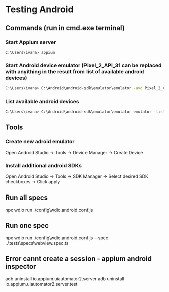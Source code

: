 # Testing Android

## Commands (run in cmd.exe terminal)
### Start Appium server
```bash
C:\Users\ivana> appium
```
### Start Android device emulator (Pixel_2_API_31 can be replaced with anyithing in the result from list of available android devices)
```bash
C:\Users\ivana> C:\Android\android-sdk\emulator\emulator -avd Pixel_2_API_31
```
### List available android devices
```bash
C:\Users\ivana> C:\Android\android-sdk\emulator\emulator emulator -list-avds
```

## Tools
### Create new adroid emulator
Open Android Studio -> Tools -> Device Manager -> Create Device
### Install additional android SDKs
Open Android Studio -> Tools -> SDK Manager -> Select desired SDK checkboxes -> Click apply

## Run all specs
npx wdio run .\config\wdio.android.conf.js
## Run one spec
npx wdio run .\config\wdio.android.conf.js --spec ..\tests\specs\webview.spec.ts


## Error cannt create a session - appium android inspector
adb uninstall io.appium.uiautomator2.server 
adb uninstall io.appium.uiautomator2.server.test